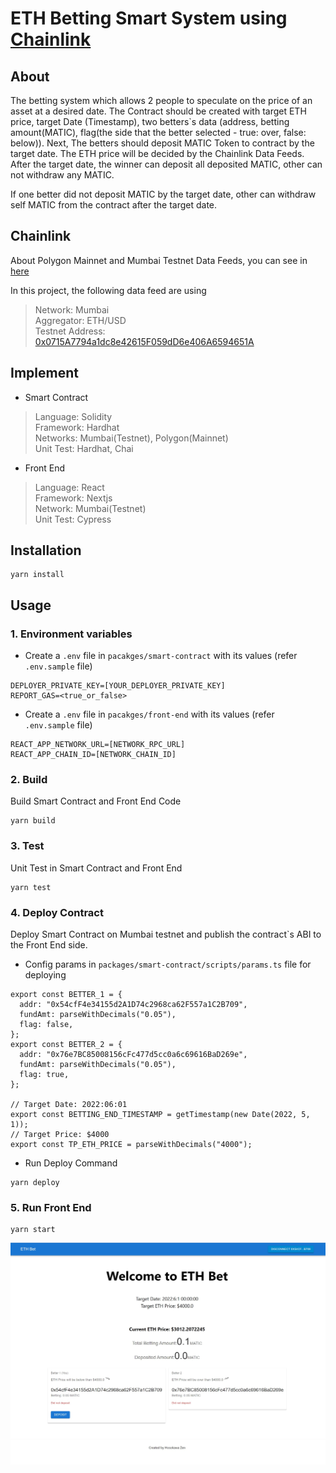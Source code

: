 # ETH Betting Smart System using [Chainlink](https://chain.link/)

## About
The betting system which allows 2 people to speculate on the price of an asset at a desired date.
The Contract should be created with target ETH price, target Date (Timestamp), two betters`s data (address, betting amount(MATIC), flag(the side that the better selected - true: over, false: below)).
Next, The betters should deposit MATIC Token to contract by the target date.
The ETH price will be decided by the Chainlink Data Feeds.
After the target date, the winner can deposit all deposited MATIC, other can not withdraw any MATIC.

If one better did not deposit MATIC by the target date, other can withdraw self MATIC from the contract after the target date.

## Chainlink
About Polygon Mainnet and Mumbai Testnet Data Feeds, you can see in [here](https://docs.chain.link/docs/matic-addresses/)

In this project, the following data feed are using
> Network: Mumbai   
> Aggregator: ETH/USD    
> Testnet Address: [0x0715A7794a1dc8e42615F059dD6e406A6594651A](https://mumbai.polygonscan.com/address/0x0715A7794a1dc8e42615F059dD6e406A6594651A)

## Implement
- Smart Contract  
> Language: Solidity  
> Framework: Hardhat  
> Networks: Mumbai(Testnet), Polygon(Mainnet)  
> Unit Test: Hardhat, Chai

- Front End
> Language: React  
> Framework: Nextjs  
> Network: Mumbai(Testnet)  
> Unit Test: Cypress  

## Installation
```shell
yarn install
```

## Usage

### 1. Environment variables
- Create a `.env` file in `pacakges/smart-contract` with its values (refer `.env.sample` file)
```
DEPLOYER_PRIVATE_KEY=[YOUR_DEPLOYER_PRIVATE_KEY]
REPORT_GAS=<true_or_false>
```
- Create a `.env` file in `pacakges/front-end` with its values (refer `.env.sample` file)
```
REACT_APP_NETWORK_URL=[NETWORK_RPC_URL]
REACT_APP_CHAIN_ID=[NETWORK_CHAIN_ID]
```

### 2. Build
Build Smart Contract and Front End Code
```shell
yarn build
```

### 3. Test
Unit Test in Smart Contract and Front End
```shell
yarn test
```

### 4. Deploy Contract
Deploy Smart Contract on Mumbai testnet and publish the contract`s ABI to the Front End side.
- Config params in `packages/smart-contract/scripts/params.ts` file for deploying
```
export const BETTER_1 = {
  addr: "0x54cfF4e34155d2A1D74c2968ca62F557a1C2B709",
  fundAmt: parseWithDecimals("0.05"),
  flag: false,
};
export const BETTER_2 = {
  addr: "0x76e7BC85008156cFc477d5cc0a6c69616BaD269e",
  fundAmt: parseWithDecimals("0.05"),
  flag: true,
};

// Target Date: 2022:06:01
export const BETTING_END_TIMESTAMP = getTimestamp(new Date(2022, 5, 1));
// Target Price: $4000
export const TP_ETH_PRICE = parseWithDecimals("4000");
```
- Run Deploy Command
```shell
yarn deploy
```

### 5. Run Front End
```shell
yarn start
```

![Image](./screenshots/Screenshot%202022-03-23%20012259.jpg)

